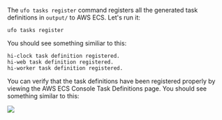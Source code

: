 The `ufo tasks register` command registers all the generated task definitions in `output/` to AWS ECS. Let's run it:

    ufo tasks register

You should see something similiar to this:

    hi-clock task definition registered.
    hi-web task definition registered.
    hi-worker task definition registered.

You can verify that the task definitions have been registered properly by viewing the AWS ECS Console Task Definitions page.  You should see something similar to this:

<img src="/img/tutorials/ecs-console-task-definitions.png" class="doc-photo" />

